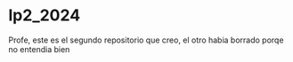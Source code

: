 # lp2_2024
Profe, este es el segundo repositorio que creo, el otro habia borrado porqe no entendia bien
